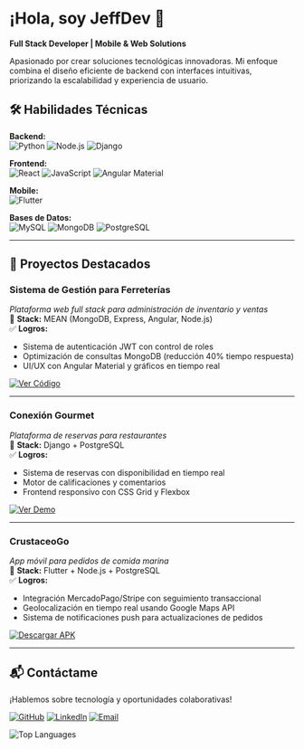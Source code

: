 # ¡Hola, soy JeffDev 👋  
**Full Stack Developer | Mobile & Web Solutions**

Apasionado por crear soluciones tecnológicas innovadoras. Mi enfoque combina el diseño eficiente de backend con interfaces intuitivas, priorizando la escalabilidad y experiencia de usuario.

## 🛠️ Habilidades Técnicas
**Backend:**  
![Python](https://img.shields.io/badge/-Python-3776AB?logo=python&logoColor=white) ![Node.js](https://img.shields.io/badge/-Node.js-339933?logo=nodedotjs&logoColor=white) ![Django](https://img.shields.io/badge/-Django-092E20?logo=django&logoColor=white)

**Frontend:**  
![React](https://img.shields.io/badge/-React-61DAFB?logo=react&logoColor=black) ![JavaScript](https://img.shields.io/badge/-JavaScript-F7DF1E?logo=javascript&logoColor=black) ![Angular Material](https://img.shields.io/badge/-Angular_Material-DD0031?logo=angular&logoColor=white)

**Mobile:**  
![Flutter](https://img.shields.io/badge/-Flutter-02569B?logo=flutter&logoColor=white)

**Bases de Datos:**  
![MySQL](https://img.shields.io/badge/-MySQL-4479A1?logo=mysql&logoColor=white) ![MongoDB](https://img.shields.io/badge/-MongoDB-47A248?logo=mongodb&logoColor=white) ![PostgreSQL](https://img.shields.io/badge/-PostgreSQL-4169E1?logo=postgresql&logoColor=white)

---

## 🚀 Proyectos Destacados

### Sistema de Gestión para Ferreterías
_Plataforma web full stack para administración de inventario y ventas_  
🔧 **Stack:** MEAN (MongoDB, Express, Angular, Node.js)  
✅ **Logros:**
- Sistema de autenticación JWT con control de roles
- Optimización de consultas MongoDB (reducción 40% tiempo respuesta)
- UI/UX con Angular Material y gráficos en tiempo real

[![Ver Código](https://img.shields.io/badge/-Repositorio-181717?logo=github)]()

---

### Conexión Gourmet
_Plataforma de reservas para restaurantes_  
🔧 **Stack:** Django + PostgreSQL  
✅ **Logros:**
- Sistema de reservas con disponibilidad en tiempo real
- Motor de calificaciones y comentarios
- Frontend responsivo con CSS Grid y Flexbox

[![Ver Demo](https://img.shields.io/badge/-Demo_Live-FF7139?logo=firefox)]()

---

### CrustaceoGo
_App móvil para pedidos de comida marina_  
🔧 **Stack:** Flutter + Node.js + PostgreSQL  
✅ **Logros:**
- Integración MercadoPago/Stripe con seguimiento transaccional
- Geolocalización en tiempo real usando Google Maps API
- Sistema de notificaciones push para actualizaciones de pedidos

[![Descargar APK](https://img.shields.io/badge/-Disponible_en_Play_Store-414141?logo=googleplay)]()

---

## 📬 Contáctame
¡Hablemos sobre tecnología y oportunidades colaborativas!

[![GitHub](https://img.shields.io/badge/-GitHub-181717?logo=github)](https://github.com/JeffDev)
[![LinkedIn](https://img.shields.io/badge/-LinkedIn-0A66C2?logo=linkedin)](tu-enlace-linkedin)
[![Email](https://img.shields.io/badge/-Email%20Profesional-D14836?logo=gmail)](mailto:tu-email@dominio.com)

![Top Languages](https://github-readme-stats.vercel.app/api/top-langs/?username=JeffDev&layout=compact&theme=radical)
